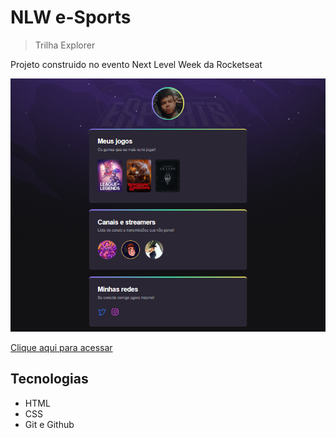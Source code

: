 # NLW e-Sports 
> Trilha Explorer

Projeto construido no evento Next Level Week da Rocketseat

![Preview](./.github/Preview.png)

[Clique aqui para acessar](https://rafael-damasceno.github.io/NLW-eSports-Explorer/)

## Tecnologias

- HTML
- CSS
- Git e Github